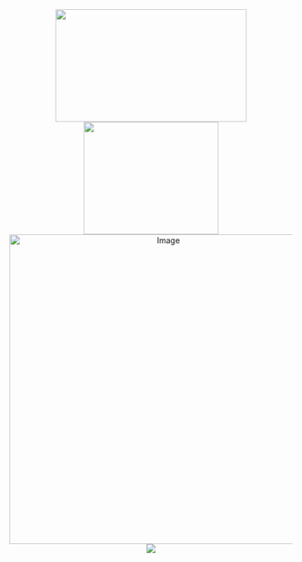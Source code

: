 <div align="center">
    <a href="https://github.com/daviosantos" align="center">
        <img width="340em" height="200em" src="https://github-readme-stats.vercel.app/api?username=daviosantos&show_icons=true&theme=transparent&include_all_commits=true&count_private=true&rank_icon=github&hide_border=true"/>
        <img width="240em" height="200em" src="https://github-readme-stats.vercel.app/api/top-langs/?username=JoneBulande&layout=compact&langs_count=6&theme=transparent&hide_border=true"/>
    </a>    
    <div align="center">
      <img src="https://github.com/daviosantos/Davi/blob/main/plan.gif" alt="Image" height="550" width="550"/>
    </div>    
    <a href="https://github.com/daviosantos" align="center">
        <img src="https://streak-stats.demolab.com?user=daviosantos&theme=transparent&hide_border=true&card_width=400&hide_total_contributions=true">
    </a>    
</div>
